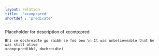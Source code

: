 ```yaml
---
layout: relation
title:  'xcomp:pred'
shortdef : 'predicate'
---
```


Placeholder for description of xcomp:pred

~~~ sdparse
Bhí sé dochreidte go raibh sé fós beo \n It was unbelieveable that he was still alive
xcomp:pred(bhí, dochreidte)
~~~

